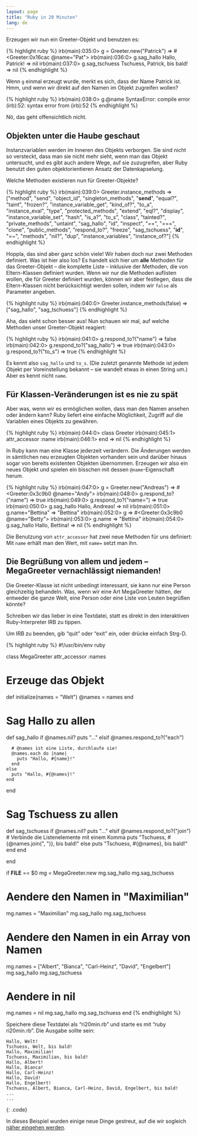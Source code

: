 ```yaml
---
layout: page
title: "Ruby in 20 Minuten"
lang: de
---
```


Erzeugen wir nun ein Greeter-Objekt und benutzen es:

{% highlight ruby %}
irb(main):035:0> g = Greeter.new("Patrick")
=> #<Greeter:0x16cac @name="Pat">
irb(main):036:0> g.sag_hallo
Hallo, Patrick!
=> nil
irb(main):037:0> g.sag_tschuess
Tschuess, Patrick, bis bald!
=> nil
{% endhighlight %}

Wenn `g` einmal erzeugt wurde, merkt es sich, dass der Name Patrick ist.
Hmm, und wenn wir direkt auf den Namen im Objekt zugreifen wollen?

{% highlight ruby %}
irb(main):038:0> g.@name
SyntaxError: compile error
(irb):52: syntax error
        from (irb):52
{% endhighlight %}

Nö, das geht offensichtlich nicht.

## Objekten unter die Haube geschaut

Instanzvariablen werden im Inneren des Objekts verborgen. Sie sind nicht
so versteckt, dass man sie nicht mehr sieht, wenn man das Objekt
untersucht, und es gibt auch andere Wege, auf sie zuzugreifen, aber Ruby
benutzt den guten objektorientieren Ansatz der Datenkapselung.

Welche Methoden existieren nun für Greeter-Objekte?

{% highlight ruby %}
irb(main):039:0> Greeter.instance_methods
=> ["method", "send", "object_id", "singleton_methods",
    "__send__", "equal?", "taint", "frozen?",
    "instance_variable_get", "kind_of?", "to_a",
    "instance_eval", "type", "protected_methods", "extend",
    "eql?", "display", "instance_variable_set", "hash",
    "is_a?", "to_s", "class", "tainted?", "private_methods",
    "untaint", "sag_hallo", "id", "inspect", "==", "===",
    "clone", "public_methods", "respond_to?", "freeze",
    "sag_tschuess", "__id__", "=~", "methods", "nil?", "dup",
    "instance_variables", "instance_of?"]
{% endhighlight %}

Hoppla, das sind aber ganz schön viele! Wir haben doch nur zwei Methoden
definiert. Was ist hier also los? Es handelt sich hier um **alle**
Methoden für das Greeter-Objekt – die komplette Liste – inklusive der
Methoden, die von Eltern-Klassen definiert wurden. Wenn wir nur die
Methoden auflisten wollen, die für Greeter definiert wurden, können wir
aber festlegen, dass die Eltern-Klassen nicht berücksichtigt werden
sollen, indem wir `false` als Parameter angeben.

{% highlight ruby %}
irb(main):040:0> Greeter.instance_methods(false)
=> ["sag_hallo", "sag_tschuess"]
{% endhighlight %}

Aha, das sieht schon besser aus! Nun schauen wir mal, auf welche
Methoden unser Greeter-Objekt reagiert:

{% highlight ruby %}
irb(main):041:0> g.respond_to?("name")
=> false
irb(main):042:0> g.respond_to?("sag_hallo")
=> true
irb(main):043:0> g.respond_to?("to_s")
=> true
{% endhighlight %}

Es kennt also `sag_hallo` und `to_s`. (Die zuletzt genannte Methode ist
jedem Objekt per Voreinstellung bekannt – sie wandelt etwas in einen
String um.) Aber es kennt nicht `name`.

## Für Klassen-Veränderungen ist es nie zu spät

Aber was, wenn wir es ermöglichen wollen, dass man den Namen ansehen
oder ändern kann? Ruby liefert eine einfache Möglichkeit, Zugriff auf
die Variablen eines Objekts zu gewähren.

{% highlight ruby %}
irb(main):044:0> class Greeter
irb(main):045:1>   attr_accessor :name
irb(main):046:1> end
=> nil
{% endhighlight %}

In Ruby kann man eine Klasse jederzeit verändern. Die Änderungen werden
in sämtlichen neu erzeugten Objekten vorhanden sein und darüber hinaus
sogar von bereits existenten Objekten übernommen. Erzeugen wir also ein
neues Objekt und spielen ein bisschen mit dessen `@name`-Eigenschaft
herum.

{% highlight ruby %}
irb(main):047:0> g = Greeter.new("Andreas")
=> #<Greeter:0x3c9b0 @name="Andy">
irb(main):048:0> g.respond_to?("name")
=> true
irb(main):049:0> g.respond_to?("name=")
=> true
irb(main):050:0> g.sag_hallo
Hallo, Andreas!
=> nil
irb(main):051:0> g.name="Bettina"
=> "Bettina"
irb(main):052:0> g
=> #<Greeter:0x3c9b0 @name="Betty">
irb(main):053:0> g.name
=> "Bettina"
irb(main):054:0> g.sag_hallo
Hallo, Bettina!
=> nil
{% endhighlight %}

Die Benutzung von `attr_accessor` hat zwei neue Methoden für uns
definiert: Mit `name` erhält man den Wert, mit `name=` setzt man ihn.

## Die Begrüßung von allem und jedem – MegaGreeter vernachlässigt niemanden!

Die Greeter-Klasse ist nicht unbedingt interessant, sie kann nur eine
Person gleichzeitig behandeln. Was, wenn wir eine Art MegaGreeter
hätten, der entweder die ganze Welt, eine Person oder eine Liste von
Leuten begrüßen könnte?

Schreiben wir das lieber in eine Textdatei, statt es direkt in den
interaktiven Ruby-Interpreter IRB zu tippen.

Um IRB zu beenden, gib “quit” oder “exit” ein, oder drücke einfach
Strg-D.

{% highlight ruby %}
#!/usr/bin/env ruby

class MegaGreeter
  attr_accessor :names

  # Erzeuge das Objekt
  def initialize(names = "Welt")
    @names = names
  end

  # Sag Hallo zu allen
  def sag_hallo
    if @names.nil?
      puts "..."
    elsif @names.respond_to?("each")

      # @names ist eine Liste, durchlaufe sie!
      @names.each do |name|
        puts "Hallo, #{name}!"
      end
    else
      puts "Hallo, #{@names}!"
    end
  end

  # Sag Tschuess zu allen
  def sag_tschuess
    if @names.nil?
      puts "..."
    elsif @names.respond_to?("join")
      # Verbinde die Listenelemente mit einem Komma
      puts "Tschuess, #{@names.join(", ")}, bis bald!"
    else
      puts "Tschuess, #{@names}, bis bald!"
    end
  end

end


if __FILE__ == $0
  mg = MegaGreeter.new
  mg.sag_hallo
  mg.sag_tschuess

  # Aendere den Namen in "Maximilian"
  mg.names = "Maximilian"
  mg.sag_hallo
  mg.sag_tschuess

  # Aendere den Namen in ein Array von Namen
  mg.names = ["Albert", "Bianca", "Carl-Heinz",
    "David", "Engelbert"]
  mg.sag_hallo
  mg.sag_tschuess

  # Aendere in nil
  mg.names = nil
  mg.sag_hallo
  mg.sag_tschuess
end
{% endhighlight %}

Speichere diese Textdatei als “ri20min.rb” und starte es mit “ruby
ri20min.rb”. Die Ausgabe sollte sein:

    Hallo, Welt!
    Tschuess, Welt, bis bald!
    Hallo, Maximilian!
    Tschuess, Maximilian, bis bald!
    Hallo, Albert!
    Hallo, Bianca!
    Hallo, Carl-Heinz!
    Hallo, David!
    Hallo, Engelbert!
    Tschuess, Albert, Bianca, Carl-Heinz, David, Engelbert, bis bald!
    ...
    ...
{: .code}

In dieses Beispiel wurden einige neue Dinge gestreut, auf die wir
sogleich [näher eingehen werden](../4/).

